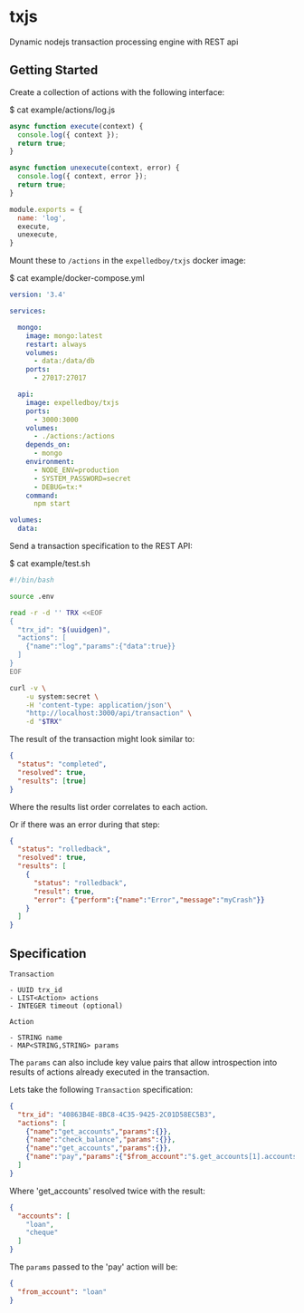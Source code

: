 txjs
====

Dynamic nodejs transaction processing engine with REST api

## Getting Started

Create a collection of actions with the following interface:

$ cat example/actions/log.js
```js
async function execute(context) {
  console.log({ context });
  return true;
}

async function unexecute(context, error) {
  console.log({ context, error });
  return true;
}

module.exports = {
  name: 'log',
  execute,
  unexecute,
}
```

Mount these to `/actions` in the `expelledboy/txjs` docker image:

$ cat example/docker-compose.yml
```yml
version: '3.4'

services:

  mongo:
    image: mongo:latest
    restart: always
    volumes:
      - data:/data/db
    ports:
      - 27017:27017

  api:
    image: expelledboy/txjs
    ports:
      - 3000:3000
    volumes:
      - ./actions:/actions
    depends_on:
      - mongo
    environment:
      - NODE_ENV=production
      - SYSTEM_PASSWORD=secret
      - DEBUG=tx:*
    command:
      npm start

volumes:
  data:
```

Send a transaction specification to the REST API:

$ cat example/test.sh
```sh
#!/bin/bash

source .env

read -r -d '' TRX <<EOF
{
  "trx_id": "$(uuidgen)",
  "actions": [
    {"name":"log","params":{"data":true}}
  ]
}
EOF

curl -v \
	-u system:secret \
	-H 'content-type: application/json'\
	"http://localhost:3000/api/transaction" \
	-d "$TRX"
```

The result of the transaction might look similar to:

```json
{
  "status": "completed",
  "resolved": true,
  "results": [true]
}
```

Where the results list order correlates to each action.

Or if there was an error during that step:

```json
{
  "status": "rolledback",
  "resolved": true,
  "results": [
    {
      "status": "rolledback",
      "result": true,
      "error": {"perform":{"name":"Error","message":"myCrash"}}
    }
  ]
}
```

## Specification

`Transaction`

```
- UUID trx_id
- LIST<Action> actions
- INTEGER timeout (optional)
```

`Action`

```
- STRING name
- MAP<STRING,STRING> params
```

The `params` can also include key value pairs that allow introspection
into results of actions already executed in the transaction.

Lets take the following `Transaction` specification:

```json
{
  "trx_id": "40863B4E-8BC8-4C35-9425-2C01D58EC5B3",
  "actions": [
    {"name":"get_accounts","params":{}},
    {"name":"check_balance","params":{}},
    {"name":"get_accounts","params":{}},
    {"name":"pay","params":{"$from_account":"$.get_accounts[1].accounts[0]"}}
  ]
}
```

Where 'get_accounts' resolved twice with the result:

```json
{
  "accounts": [
    "loan",
    "cheque"
  ]
}
```

The `params` passed to the 'pay' action will be:

```json
{
  "from_account": "loan"
}
```
